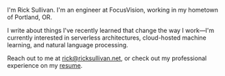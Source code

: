 I'm Rick Sullivan. I'm an engineer at FocusVision, working in my hometown of Portland,
OR. 

I write about things I've recently learned that change the way I work—I'm
currently interested in serverless architectures, cloud-hosted machine learning,
and natural language processing.

Reach out to me at [rick@ricksullivan.net](mailto:rick@ricksullivan.net), or
check out my professional experience on my [resume](/resume).
